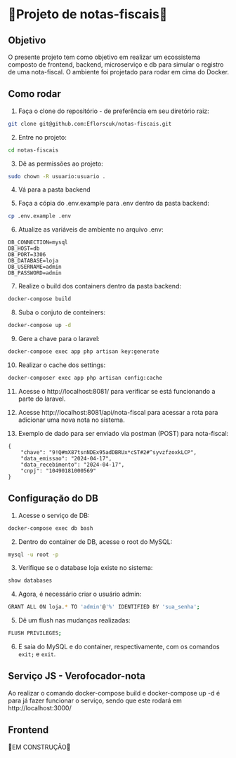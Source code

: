 # :construction:Projeto de notas-fiscais:construction:

## Objetivo
O presente projeto tem como objetivo em realizar um ecossistema composto de frontend, backend, microserviço e db para simular o registro de uma nota-fiscal. O ambiente foi projetado para rodar em cima do Docker.

## Como rodar
1. Faça o clone do repositório - de preferência em seu diretório raiz:
```sh
git clone git@github.com:Eflorscuk/notas-fiscais.git
```

2. Entre no projeto:
```sh
cd notas-fiscais
```

3. Dê as permissões ao projeto:
```sh
sudo chown -R usuario:usuario .
```

4. Vá para a pasta backend

5. Faça a cópia do .env.example para .env dentro da pasta backend:
```sh
cp .env.example .env
```

6. Atualize as variáveis de ambiente no arquivo .env:
```dosini
DB_CONNECTION=mysql
DB_HOST=db
DB_PORT=3306
DB_DATABASE=loja
DB_USERNAME=admin
DB_PASSWORD=admin
```
7. Realize o build dos containers dentro da pasta backend:
```sh 
docker-compose build
```
8. Suba o conjuto de conteiners:
```sh
docker-compose up -d
```
9. Gere a chave para o laravel:
```sh
docker-compose exec app php artisan key:generate
```

10. Realizar o cache dos settings:
```sh
docker-composer exec app php artisan config:cache
```

11. Acesse o http://localhost:8081/ para verificar se está funcionando a parte do laravel.

12. Acesse http://localhost:8081/api/nota-fiscal para acessar a rota para adicionar uma nova nota no sistema.

13. Exemplo de dado para ser enviado via postman (POST) para nota-fiscal:
```dosini
{
    "chave": "9!Q#mX87tsnNDEx95adDBRUx*cST#2#^syvzfzoxkLCP",
    "data_emissao": "2024-04-17",
    "data_recebimento": "2024-04-17",
    "cnpj": "10490181000569"
}
```

## Configuração do DB
1. Acesse o serviço de DB:
```sh
docker-compose exec db bash
```
2. Dentro do container de DB, acesse o root do MySQL:
```sh
mysql -u root -p
```
3. Verifique se o database loja existe no sistema:
```sh
show databases
```
4. Agora, é necessário criar o usuário admin:
```sh
GRANT ALL ON loja.* TO 'admin'@'%' IDENTIFIED BY 'sua_senha';
```
5. Dê um flush nas mudanças realizadas:
```sh
FLUSH PRIVILEGES;
```
6. E saia do MySQL e do container, respectivamente, com os comandos ```exit;``` e ```exit```.

## Serviço JS - Verofocador-nota
Ao realizar o comando docker-compose build e docker-compose up -d é para já fazer funcionar o serviço, sendo que este rodará em http://localhost:3000/

## Frontend

:construction:EM CONSTRUÇÃO:construction: 



